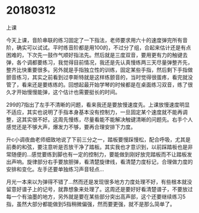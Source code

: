 # 20180312

上课

今天上课，音阶串联的练习固定了一下指法，老师要求用六十的速度弹完所有音阶，确实可以试试。平时练音阶都是用100的，不过分了组，合起来估计还是有点困难的，下次先一鼓作气顺好指法先。然后就是三度双音，要用更有力的触键去弹，各个调都要练习，我觉得目前情况，我还是先认真慢练两三天尽量弹整齐先，整齐比快重要很多。另外就是手指独立性的训练，固定某些手指，然后剩下手指做颤音练习，其实之前看到过李斯特就是这样练颤音的，当时觉得很蛋疼，看完就没管了，看来还是要练练的。回想起最开始学琴的时候都是在桌面练习双音，练了很久才开始慢慢能弹，这个估计也需要挺长的时间。

299的7指出了左手不清晰的问题，看来我还是要放慢速度先。上课放慢速度明显不适应，其实也说明了手指本身基本没有控制力，一旦固定某个速度就不能再调整，这其实很不好。这周先慢练，尽量看能不能解决触键清晰的问题先。右手个人感觉还是不够大声，爆发力不够，要再合理安排下力度。

升c小调夜曲老师细致地说了下前三分之一，踏板要慢踩慢松，配合呼吸，尤其是前奏的和弦，要注意听是否放干净了踏板。其实我也才意识到，以前踩踏板也是非常随便的...感觉要练到脚也有一定的控制力，要能做到刚好放完踏板而不让踏板发出声响。旋律部分右手要放胆弹，看清楚旋律线，看清楚力度标记，合理做力度的安排和变化。左手还要单独练习声音轻点...

月光一本来以为弹得不错了...然而还是发现很多地方力度处理不好，有些根本就没留意好谱子上的记号，就靠想象来处理了。这周还是要好好看清楚谱子，不要放过每一个有油墨的地方，另外就是要在某些部分突出高声部，这个还要继续练习5指，虽然大部分都能做到5指稍微偏强，然而要更强，就不是那么简单了。
